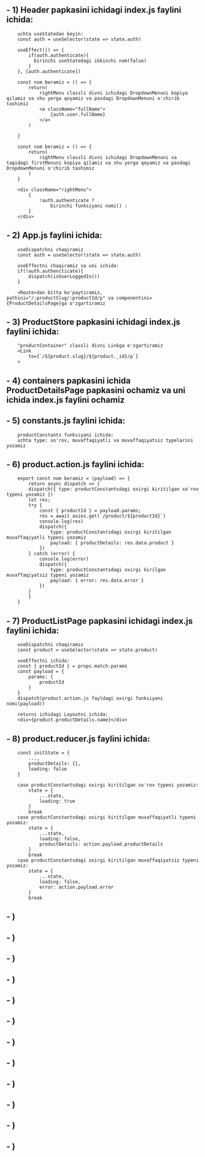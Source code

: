 ## - 1) Header papkasini ichidagi index.js faylini ichida:
        uchta useStatedan keyin:
        const auth = useSelector(state => state.auth)

        useEffect(() => {
            if(auth.authenticate){
              birinchi useStatedagi ikkinchi nom(false)
            }
        }, [auth.authenticate])

        const nom beramiz = () => {
            return(
                rightMenu classli divni ichidagi DropdownMenuni kopiya qilamiz va shu yerga qoyamiz va pasdagi DropdownMenuni o'chirib tashimiz
                <a className="fullName">
                    {auth.user.fullName}
                </a>
            )
            
        }

        const nom beramiz = () => {
            return(
                rightMenu classli divni ichidagi DropdownMenuni va tagidagi firstMenuni kopiya qilamiz va shu yerga qoyamiz va pasdagi DropdownMenuni o'chirib tashimiz
            )
        }

        <div className="rightMenu">
            {
                !auth.authenticate ?
                    birinchi funksiyani nomi() : 
            }
        </div>
## - 2) App.js faylini ichida:
        useDispatchni chaqiramiz
        const auth = useSelector(state => state.auth)

        useEffectni chaqiramiz va uni ichida:
        if(!auth.authencticate){
            dispatch(isUserLoggedIn())
        }

        <Route>dan bitta ko'paytiramiz, pathini="/:productSlug/:productId/p" va componentini={ProductDetailsPage}ga o'zgartiramiz
## - 3) ProductStore papkasini ichidagi index.js faylini ichida:
        "productContainer" classli divni Linkga o'zgartiramiz
        <Link
            to={`/${product.slug}/${product._id}/p`}
        >
## - 4) containers papkasini ichida ProductDetailsPage papkasini ochamiz va uni ichida index.js faylini ochamiz
## - 5) constants.js faylini ichida:
        productConstants funksiyani ichida:
        uchta type: so'rov, muvaffaqiyatli va muvaffaqiyatsiz typelarini yozamiz
## - 6) product.action.js faylini ichida:
        export const nom beramiz = (payload) => {
            return async dispatch => {
            dispatch({ type: productConstantsdagi oxirgi kiritilgan so'rov typeni yozamiz })
            let res;
            try {
                const { productId } = payload.params;
                res = await axios.get(`/product/${productId}`)
                console.log(res)
                dispatch({
                    type: productConstantsdagi oxirgi kiritilgan muvaffaqiyatli typeni yozamiz
                    payload: { productDetails: res.data.product }
                })
            } catch (error) {
                console.log(error)
                dispatch({
                    type: productConstantsdagi oxirgi kirilgan muvaffaqiyatsiz typeni yozamiz
                    payload: { error: res.data.error }
                })
            }
            }
        }
## - 7) ProductListPage papkasini ichidagi index.js faylini ichida:
        useDispatchni chaqiramiz
        const product = useSelector(state => state.product)

        useEffectni ichida:
        const { productId } = props.match.params
        const payload = {
            params: {
                productId
            }
        }
        dispatch(product.action.js fayldagi oxirgi funksiyani nomi(payload))

        returni ichidagi Layoutni ichida:
        <div>{product.productDetails.name}</div>
## - 8) product.reducer.js faylini ichida:
        const initState = {
            ...,
            productDetails: {},
            loading: false
        }

        case productConstantsdagi oxirgi kiritilgan so'rov typeni yozamiz:
            state = {
                ...state,
                loading: true
            }
            break
        case productConstantsdagi oxirgi kiritilgan muvaffaqiyatli typeni yozamiz:
            state = {
                ...state,
                loading: false,
                productDetails: action.payload.productDetails
            }
            break
        case productConstantsdagi oxirgi kiritilgan muvaffaqiyatsiz typeni yozamiz:
            state = {
                ...state,
                loading: false,
                error: action.payload.error
            }
            break
## - )
## - )
## - )
## - )
## - )
## - )
## - )
## - )
## - )
## - )
## - )
## - )